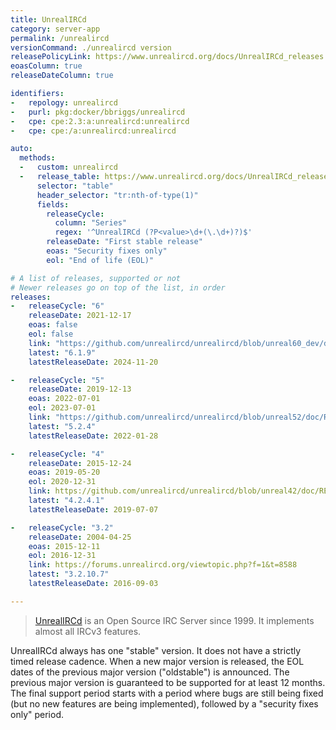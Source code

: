 ```yaml
---
title: UnrealIRCd
category: server-app
permalink: /unrealircd
versionCommand: ./unrealircd version
releasePolicyLink: https://www.unrealircd.org/docs/UnrealIRCd_releases
eoasColumn: true
releaseDateColumn: true

identifiers:
-   repology: unrealircd
-   purl: pkg:docker/bbriggs/unrealircd
-   cpe: cpe:2.3:a:unrealircd:unrealircd
-   cpe: cpe:/a:unrealircd:unrealircd

auto:
  methods:
  -   custom: unrealircd
  -   release_table: https://www.unrealircd.org/docs/UnrealIRCd_releases
      selector: "table"
      header_selector: "tr:nth-of-type(1)"
      fields:
        releaseCycle:
          column: "Series"
          regex: '^UnrealIRCd (?P<value>\d+(\.\d+)?)$'
        releaseDate: "First stable release"
        eoas: "Security fixes only"
        eol: "End of life (EOL)"

# A list of releases, supported or not
# Newer releases go on top of the list, in order
releases:
-   releaseCycle: "6"
    releaseDate: 2021-12-17
    eoas: false
    eol: false
    link: "https://github.com/unrealircd/unrealircd/blob/unreal60_dev/doc/RELEASE-NOTES.md#unrealircd-{{'__LATEST__'|replace:'.',''}}"
    latest: "6.1.9"
    latestReleaseDate: 2024-11-20

-   releaseCycle: "5"
    releaseDate: 2019-12-13
    eoas: 2022-07-01
    eol: 2023-07-01
    link: "https://github.com/unrealircd/unrealircd/blob/unreal52/doc/RELEASE-NOTES.md#unrealircd-{{'__LATEST__'|replace:'.',''}}"
    latest: "5.2.4"
    latestReleaseDate: 2022-01-28

-   releaseCycle: "4"
    releaseDate: 2015-12-24
    eoas: 2019-05-20
    eol: 2020-12-31
    link: https://github.com/unrealircd/unrealircd/blob/unreal42/doc/RELEASE-NOTES
    latest: "4.2.4.1"
    latestReleaseDate: 2019-07-07

-   releaseCycle: "3.2"
    releaseDate: 2004-04-25
    eoas: 2015-12-11
    eol: 2016-12-31
    link: https://forums.unrealircd.org/viewtopic.php?f=1&t=8588
    latest: "3.2.10.7"
    latestReleaseDate: 2016-09-03

---
```


> [UnrealIRCd](https://www.unrealircd.org) is an Open Source IRC Server since 1999. It implements
> almost all IRCv3 features.

UnrealIRCd always has one "stable" version. It does not have a strictly timed release cadence.
When a new major version is released, the EOL dates of the previous major version ("oldstable") is announced.
The previous major version is guaranteed to be supported for at least 12 months.
The final support period starts with a period where bugs are still being fixed (but no new
features are being implemented), followed by a "security fixes only" period.
